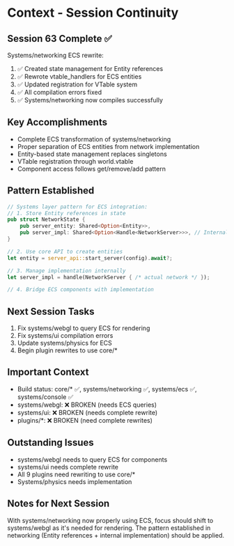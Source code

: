 # Context - Session Continuity

## Session 63 Complete ✅
Systems/networking ECS rewrite:
1. ✅ Created state management for Entity references
2. ✅ Rewrote vtable_handlers for ECS entities
3. ✅ Updated registration for VTable system
4. ✅ All compilation errors fixed
5. ✅ Systems/networking now compiles successfully

## Key Accomplishments
- Complete ECS transformation of systems/networking
- Proper separation of ECS entities from network implementation
- Entity-based state management replaces singletons
- VTable registration through world.vtable
- Component access follows get/remove/add pattern

## Pattern Established
```rust
// Systems layer pattern for ECS integration:
// 1. Store Entity references in state
pub struct NetworkState {
    pub server_entity: Shared<Option<Entity>>,
    pub server_impl: Shared<Option<Handle<NetworkServer>>>, // Internal
}

// 2. Use core API to create entities
let entity = server_api::start_server(config).await?;

// 3. Manage implementation internally
let server_impl = handle(NetworkServer { /* actual network */ });

// 4. Bridge ECS components with implementation
```

## Next Session Tasks
1. Fix systems/webgl to query ECS for rendering
2. Fix systems/ui compilation errors
3. Update systems/physics for ECS
4. Begin plugin rewrites to use core/*

## Important Context
- Build status: core/* ✅, systems/networking ✅, systems/ecs ✅, systems/console ✅
- systems/webgl: ❌ BROKEN (needs ECS queries)
- systems/ui: ❌ BROKEN (needs complete rewrite)
- plugins/*: ❌ BROKEN (need complete rewrites)

## Outstanding Issues
- systems/webgl needs to query ECS for components
- systems/ui needs complete rewrite
- All 9 plugins need rewriting to use core/*
- Systems/physics needs implementation

## Notes for Next Session
With systems/networking now properly using ECS, focus should shift to systems/webgl as it's needed for rendering. The pattern established in networking (Entity references + internal implementation) should be applied.